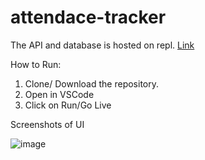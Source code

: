 # attendace-tracker

The API and database is hosted on repl. [Link](https://replit.com/@kk-001/attendanceTracker#main.py)

How to Run:

1) Clone/ Download the repository.
2) Open in VSCode 
3) Click on Run/Go Live

Screenshots of UI

![image](https://user-images.githubusercontent.com/63720159/152683809-e2d5d1e8-972f-403c-85cf-3465d9eed2f0.png)

